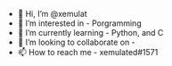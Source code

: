 - 👋 Hi, I’m @xemulat
- 👀 I’m interested in - Porgramming
- 🌱 I’m currently learning - Python, and C
- 💞️ I’m looking to collaborate on - 
- 📫 How to reach me - xemulated#1571

